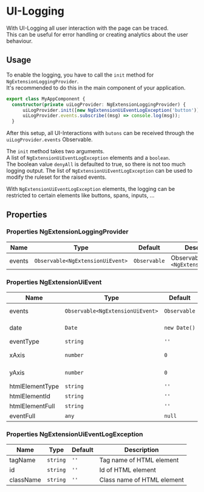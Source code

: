 # UI-Logging

With UI-Logging all user interaction with the page can be traced.  
This can be useful for error handling or creating analytics about the user behaviour.

## Usage

To enable the logging, you have to call the `init` method for `NgExtensionLoggingProvider`.  
It's recommended to do this in the main component of your application.

```typescript
export class MyAppComponent {
  constructor(private uiLogProvider: NgExtensionLoggingProvider) {
      uiLogProvider.init([new NgExtensionUiEventLogException('button')]);
      uiLogProvider.events.subscribe((msg) => console.log(msg));
  }
```

After this setup, all UI-Interactions with `butons` can be received through the `uiLogProvider.events` Observable.

The `init` method takes two arguments.  
A list of `NgExtensionUiEventLogException` elements and a `boolean`.  
The boolean value `denyAll` is defaulted to true, so there is not too much logging output.
The list of `NgExtensionUiEventLogException` can be used to modify the ruleset for the raised events.

With `NgExtensionUiEventLogException` elements, the logging can be restricted to certain elements like buttons, spans, inputs, ...

## Properties

### Properties NgExtensionLoggingProvider

|Name|Type|Default|Description|
|----|----|-------|-----------|
|events|`Observable<NgExtensionUiEvent>`|`Observable`|Observable for `<NgExtensionUiEvent>`|

### Properties NgExtensionUiEvent

|Name|Type|Default|Description|
|----|----|-------|-----------|
|events|`Observable<NgExtensionUiEvent>`|`Observable`|Observable for `<NgExtensionUiEvent>`|
|date|`Date`|`new Date()`|Timestamp when the event occurred|
|eventType|`string`|`''`|Type of event|
|xAxis|`number`|`0`|X-Axis where event occurred|
|yAxis|`number`|`0`|Y-Axis where event occurred|
|htmlElementType|`string`|`''`|HTML element type|
|htmlElementId|`string`|`''`|Id of HTML element|
|htmlElementFull|`string`|`''`|Full HTML element|
|eventFull|`any`|`null`|Raw event|


### Properties NgExtensionUiEventLogException

|Name|Type|Default|Description|
|----|----|-------|-----------|
|tagName|`string`|`''`|Tag name of HTML element|
|id|`string`|`''`|Id of HTML element|
|className|`string`|`''`|Class name of HTML element|
